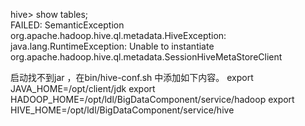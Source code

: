hive> show tables;  
FAILED: SemanticException org.apache.hadoop.hive.ql.metadata.HiveException:
 java.lang.RuntimeException: Unable to instantiate 
 org.apache.hadoop.hive.ql.metadata.SessionHiveMetaStoreClient
 
 
 启动找不到jar ，在bin/hive-conf.sh 中添加如下内容。
 export JAVA_HOME=/opt/client/jdk
 export HADOOP_HOME=/opt/ldl/BigDataComponent/service/hadoop
 export HIVE_HOME=/opt/ldl/BigDataComponent/service/hive
 
 